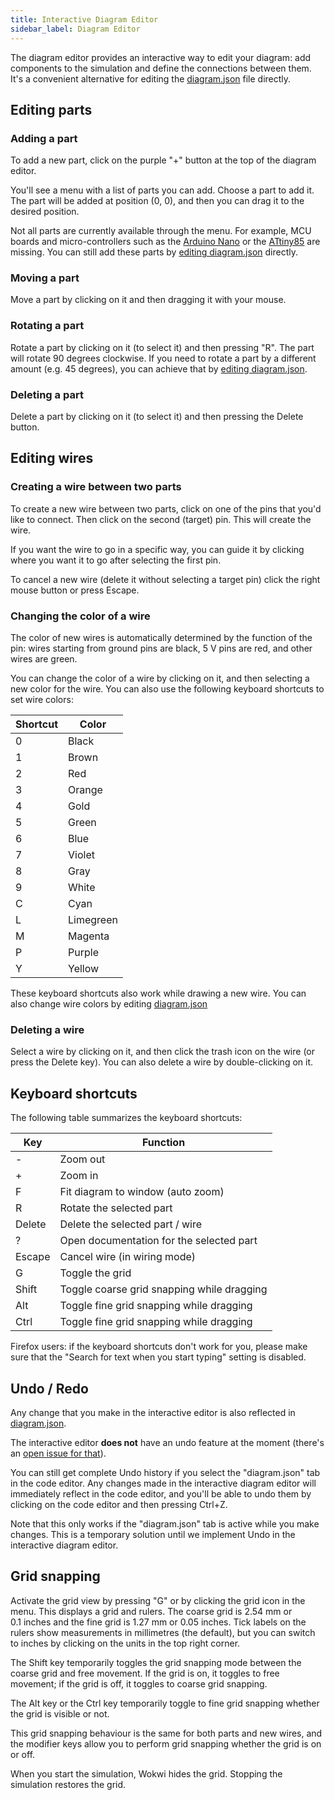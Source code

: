 ```yaml
---
title: Interactive Diagram Editor
sidebar_label: Diagram Editor
---
```


The diagram editor provides an interactive way to edit your diagram: add components to the simulation and define the connections between them. It's a convenient alternative for editing the [diagram.json](../diagram-format) file directly.

## Editing parts

### Adding a part

To add a new part, click on the purple "+" button at the top of the diagram editor.

You'll see a menu with a list of parts you can add. Choose a part to add it. The part will be added at position (0, 0), and then you can drag it to the desired position.

Not all parts are currently available through the menu. For example, MCU boards and micro-controllers such as the [Arduino Nano](../parts/wokwi-arduino-nano) or the [ATtiny85](../parts/wokwi-attiny85) are missing. You can still add these parts by [editing diagram.json](../diagram-format#parts) directly.

### Moving a part

Move a part by clicking on it and then dragging it with your mouse.

### Rotating a part

Rotate a part by clicking on it (to select it) and then pressing "R". The part will rotate 90 degrees clockwise. If you need to rotate a part by
a different amount (e.g. 45 degrees), you can achieve that by [editing diagram.json](../diagram-format#parts).

### Deleting a part

Delete a part by clicking on it (to select it) and then pressing the Delete button.

## Editing wires

### Creating a wire between two parts

To create a new wire between two parts, click on one of the pins that you'd like to connect. Then click on the second (target) pin. This will create the wire.

If you want the wire to go in a specific way, you can guide it by clicking where you want it to go after selecting the first pin.

To cancel a new wire (delete it without selecting a target pin) click the right mouse button or press Escape.

### Changing the color of a wire

The color of new wires is automatically determined by the function of the pin: wires starting from ground pins are black, 5&nbsp;V pins are red, and other wires are green.

You can change the color of a wire by clicking on it, and then selecting a new color for the wire. You can also use the following keyboard shortcuts to set wire colors:

| Shortcut | Color     |
| -------- | --------- |
| 0        | Black     |
| 1        | Brown     |
| 2        | Red       |
| 3        | Orange    |
| 4        | Gold      |
| 5        | Green     |
| 6        | Blue      |
| 7        | Violet    |
| 8        | Gray      |
| 9        | White     |
| C        | Cyan      |
| L        | Limegreen |
| M        | Magenta   |
| P        | Purple    |
| Y        | Yellow    |

These keyboard shortcuts also work while drawing a new wire. You can also change wire colors by editing [diagram.json](../diagram-format#connections)

### Deleting a wire

Select a wire by clicking on it, and then click the trash icon on the wire (or press the Delete key). You can also delete a wire by double-clicking on it.

## Keyboard shortcuts

The following table summarizes the keyboard shortcuts:

| Key    | Function                                   |
| ------ | ------------------------------------------ |
| -      | Zoom out                                   |
| +      | Zoom in                                    |
| F      | Fit diagram to window (auto zoom)          |
| R      | Rotate the selected part                   |
| Delete | Delete the selected part / wire            |
| ?      | Open documentation for the selected part   |
| Escape | Cancel wire (in wiring mode)               |
| G      | Toggle the grid                            |
| Shift  | Toggle coarse grid snapping while dragging |
| Alt    | Toggle fine grid snapping while dragging   |
| Ctrl   | Toggle fine grid snapping while dragging   |

Firefox users: if the keyboard shortcuts don't work for you, please make sure that the "Search for text when you start typing" setting is disabled.

## Undo / Redo

Any change that you make in the interactive editor is also reflected in [diagram.json](../diagram-format).

The interactive editor **does not** have an undo feature at the moment (there's an [open issue for that](https://github.com/wokwi/wokwi-features/issues/77)).

You can still get complete Undo history if you select the "diagram.json" tab in the code editor. Any changes made in the interactive diagram editor
will immediately reflect in the code editor, and you'll be able to undo them by clicking on the code editor and then pressing Ctrl+Z.

Note that this only works if the "diagram.json" tab is active while you make changes. This is a temporary solution until we implement Undo in the interactive diagram editor.

## Grid snapping

Activate the grid view by pressing "G" or by clicking the grid icon in the menu. This displays a grid and rulers. The coarse grid is 2.54&nbsp;mm or 0.1&nbsp;inches and the fine grid is 1.27&nbsp;mm or 0.05&nbsp;inches. Tick labels on the rulers show measurements in millimetres (the default), but you can switch to inches by clicking on the units in the top right corner.

The Shift key temporarily toggles the grid snapping mode between the coarse grid and free movement. If the grid is on, it toggles to free movement; if the grid is off, it toggles to coarse grid snapping.

The Alt key or the Ctrl key temporarily toggle to fine grid snapping whether the grid is visible or not.

This grid snapping behaviour is the same for both parts and new wires, and the modifier keys allow you to perform grid snapping whether the grid is on or off.

When you start the simulation, Wokwi hides the grid. Stopping the simulation restores the grid.
